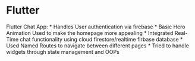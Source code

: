 # Flutter
Flutter Chat App:
        * Handles User authentication via firebase
        * Basic Hero Animation Used to make the homepage more appealing 
        * Integrated Real-Time chat functionality using cloud firestore/realtime firbase database
        * Used Named Routes to navigate between different pages
        * Tried to handle widgets through state management and OOPs
